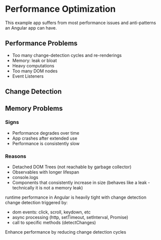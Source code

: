 # Performance Optimization

This example app suffers from most performance issues and anti-patterns an Angular app can have.

## Performance Problems

- Too many change-detection cycles and re-renderings
- Memory: leak or bloat
- Heavy computations
- Too many DOM nodes
- Event Listeners

## Change Detection

## Memory Problems

### Signs

- Performance degrades over time
- App crashes after extended use
- Performance is consistently slow

### Reasons

- Detached DOM Trees (not reachable by garbage collector)
- Observables with longer lifespan
- console.logs
- Components that consistently increase in size (behaves like a leak - technically it is not a memory leak)

runtime performance in Angular is heavily tight with change detection
change detection triggered by:

- dom events: click, scroll, keydown, etc
- async processing (http, setTimeout, setInterval, Promise)
- call to specific methods (detectChanges)

Enhance performance by reducing change detection cycles
